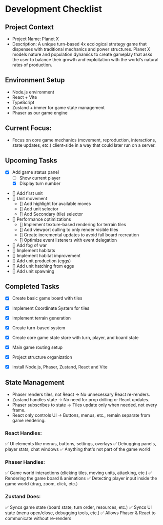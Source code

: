 # Development Checklist

## Project Context
- Project Name: Planet X
- Description: A unique turn-based 4x ecological strategy game that dispenses with traditional mechanics and power structures. Planet X models nature and population dynamics to create gameplay that asks the user to balance their growth and exploitation with the world's natural rates of production. 

## Environment Setup
- Node.js environment
- React + Vite
- TypeScript
- Zustand + immer for game state management
- Phaser as our game engine


## Current Focus:
- Focus on core game mechanics (movement, reproduction, interactions, state updates, etc.) client-side in a way that could later run on a server. 


## Upcoming Tasks
- [x] Add game status panel
  - [ ] Show current player
  - [x] Display turn number
- [] Add first unit
- [] Unit movement
  - [] Add highlight for available moves
  - [] Add unit selector
  - [] Add Secondary (tile) selector
- [] Performance optimizations
  - [] Implement texture-based rendering for terrain tiles
  - [] Add viewport culling to only render visible tiles
  - [] Create incremental updates to avoid full board recreation
  - [] Optimize event listeners with event delegation
- [] Add fog of war
- [] Implement habitats
- [] Implement habitat improvement
- [] Add unit production (eggs)
- [] Add unit hatching from eggs
- [] Add unit spawning

## Completed Tasks
- [x] Create basic game board with tiles
- [x] Implement Coordinate System for tiles
- [x] Implement terrain generation
- [x] Create turn-based system
- [X] Create core game state store with turn, player, and board state
- [x] Main game routing setup
- [x] Project structure organization
- [x] Install Node.js, Phaser, Zustand, React and Vite


## State Management
- Phaser renders tiles, not React → No unnecessary React re-renders.
- Zustand handles state  → No need for prop drilling or React updates.
- Phaser subscribes to state → Tiles update only when needed, not every frame.
- React only controls UI → Buttons, menus, etc., remain separate from game rendering.

### React Handles:
✅ UI elements like menus, buttons, settings, overlays
✅ Debugging panels, player stats, chat windows
✅ Anything that's not part of the game world

### Phaser Handles:
✅ Game world interactions (clicking tiles, moving units, attacking, etc.)
✅ Rendering the game board & animations
✅ Detecting player input inside the game world (drag, zoom, click, etc.)

### Zustand Does:
✅ Syncs game state (board state, turn order, resources, etc.)
✅ Syncs UI state (menu open/close, debugging tools, etc.)
✅ Allows Phaser & React to communicate without re-renders